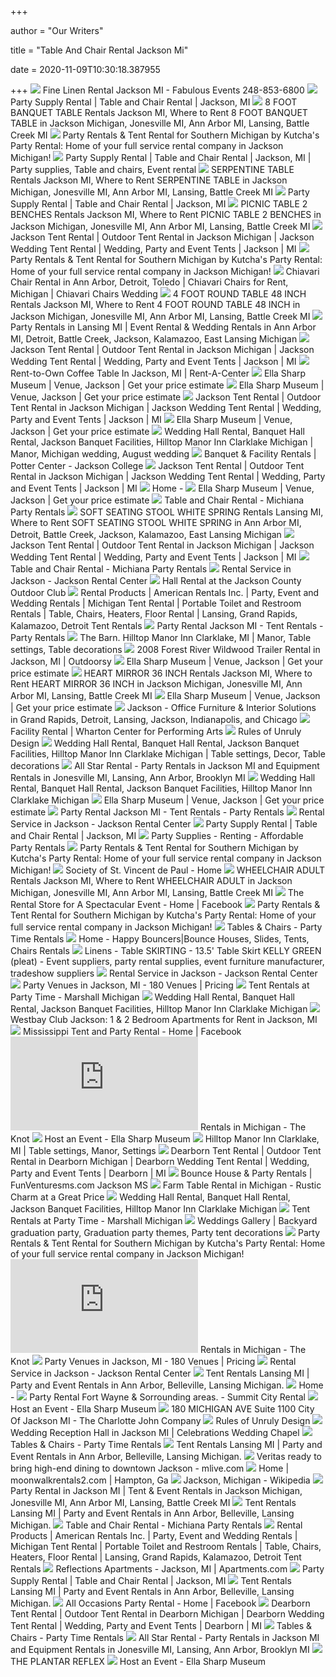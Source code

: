 +++
        
author = "Our Writers"
        
title = "Table And Chair Rental Jackson Mi"
        
date = 2020-11-09T10:30:18.387955
        
+++
[ ![](https://www.fabulousevents.com/imgs/linen-rental-jackson-mi.jpg)](https://www.fabulousevents.com/imgs/linen-rental-jackson-mi.jpg) Fine Linen Rental Jackson MI - Fabulous Events 248-853-6800
[ ![](https://le-cdn.websites.hibu.com/a9587c11d0e4403c9e823281287d24d3/dms3rep/multi/opt/welcome-640w.png)](https://le-cdn.websites.hibu.com/a9587c11d0e4403c9e823281287d24d3/dms3rep/multi/opt/welcome-640w.png) Party Supply Rental | Table and Chair Rental | Jackson, MI
[ ![](https://www.allstarrentalmi.com/itemimages/12617.jpg)](https://www.allstarrentalmi.com/itemimages/12617.jpg) 8 FOOT BANQUET TABLE Rentals Jackson MI, Where to Rent 8 FOOT BANQUET TABLE  in Jackson Michigan, Jonesville MI, Ann Arbor MI, Lansing, Battle Creek MI
[ ![](http://www.kutchasrental.com/IMGS/collage.png)](http://www.kutchasrental.com/IMGS/collage.png) Party Rentals & Tent Rental for Southern Michigan by Kutcha's Party Rental:  Home of your full service rental company in Jackson Michigan!
[ ![](https://i.pinimg.com/736x/ea/d7/c6/ead7c682be2575fe79c34efcaa388d4b.jpg)](https://i.pinimg.com/736x/ea/d7/c6/ead7c682be2575fe79c34efcaa388d4b.jpg) Party Supply Rental | Table and Chair Rental | Jackson, MI | Party  supplies, Table and chairs, Event rental
[ ![](https://www.allstarrentalmi.com/itemimages/12633.jpg)](https://www.allstarrentalmi.com/itemimages/12633.jpg) SERPENTINE TABLE Rentals Jackson MI, Where to Rent SERPENTINE TABLE in Jackson  Michigan, Jonesville MI, Ann Arbor MI, Lansing, Battle Creek MI
[ ![](https://le-cdn.websites.hibu.com/a9587c11d0e4403c9e823281287d24d3/dms3rep/multi/opt/logo-304a70e8-640w.png)](https://le-cdn.websites.hibu.com/a9587c11d0e4403c9e823281287d24d3/dms3rep/multi/opt/logo-304a70e8-640w.png) Party Supply Rental | Table and Chair Rental | Jackson, MI
[ ![](https://www.allstarrentalmi.com/itemimages/12641.jpg)](https://www.allstarrentalmi.com/itemimages/12641.jpg) PICNIC TABLE 2 BENCHES Rentals Jackson MI, Where to Rent PICNIC TABLE 2  BENCHES in Jackson Michigan, Jonesville MI, Ann Arbor MI, Lansing, Battle  Creek MI
[ ![](https://www.wereintents.com/assets/img/home/jackson-wedding-tent-rental.jpg)](https://www.wereintents.com/assets/img/home/jackson-wedding-tent-rental.jpg) Jackson Tent Rental | Outdoor Tent Rental in Jackson Michigan | Jackson  Wedding Tent Rental | Wedding, Party and Event Tents | Jackson | MI
[ ![](http://www.kutchasrental.com/IMGS/we-moved.png)](http://www.kutchasrental.com/IMGS/we-moved.png) Party Rentals & Tent Rental for Southern Michigan by Kutcha's Party Rental:  Home of your full service rental company in Jackson Michigan!
[ ![](http://www.chiavarichairswedding.com/wp-content/uploads/2010/02/WebSiteBlogPicgold.jpg)](http://www.chiavarichairswedding.com/wp-content/uploads/2010/02/WebSiteBlogPicgold.jpg) Chiavari Chair Rental in Ann Arbor, Detroit, Toledo | Chiavari Chairs for  Rent, Michigan | Chiavari Chairs Wedding
[ ![](https://www.allstarrentalmi.com/itemimages/12624.jpg)](https://www.allstarrentalmi.com/itemimages/12624.jpg) 4 FOOT ROUND TABLE 48 INCH Rentals Jackson MI, Where to Rent 4 FOOT ROUND  TABLE 48 INCH in Jackson Michigan, Jonesville MI, Ann Arbor MI, Lansing,  Battle Creek MI
[ ![](https://www.deluxtents.com/images/party-rentals.jpg)](https://www.deluxtents.com/images/party-rentals.jpg) Party Rentals in Lansing MI | Event Rental & Wedding Rentals in Ann Arbor MI,  Detroit, Battle Creek, Jackson, Kalamazoo, East Lansing Michigan
[ ![](https://www.wereintents.com/assets/img/home/jackson-tent-rentals.jpg)](https://www.wereintents.com/assets/img/home/jackson-tent-rentals.jpg) Jackson Tent Rental | Outdoor Tent Rental in Jackson Michigan | Jackson  Wedding Tent Rental | Wedding, Party and Event Tents | Jackson | MI
[ ![](https://file-optimizer.s3.amazonaws.com/rent-a-center/assets/tag/tag-category-occasional-tables.jpg)](https://file-optimizer.s3.amazonaws.com/rent-a-center/assets/tag/tag-category-occasional-tables.jpg) Rent-to-Own Coffee Table In Jackson, MI | Rent-A-Center
[ ![](https://cdn.wedding-spot.com/__sized__/images/venues/8708/Ella-Sharp-Museum-Jackson-MI-fe526f6b-8b74-449d-938f-646b32bf8c4b-c747c4143770be1504d53681bd3a21fa.jpg)](https://cdn.wedding-spot.com/__sized__/images/venues/8708/Ella-Sharp-Museum-Jackson-MI-fe526f6b-8b74-449d-938f-646b32bf8c4b-c747c4143770be1504d53681bd3a21fa.jpg) Ella Sharp Museum | Venue, Jackson | Get your price estimate
[ ![](https://cdn.wedding-spot.com/__sized__/images/venues/8708/Ella-Sharp-Museum-Jackson-MI-d6e529c9-5caf-419e-ba9b-88d6c98fde5c-c747c4143770be1504d53681bd3a21fa.JPG)](https://cdn.wedding-spot.com/__sized__/images/venues/8708/Ella-Sharp-Museum-Jackson-MI-d6e529c9-5caf-419e-ba9b-88d6c98fde5c-c747c4143770be1504d53681bd3a21fa.JPG) Ella Sharp Museum | Venue, Jackson | Get your price estimate
[ ![](https://www.wereintents.com/assets/img/home/jackson-table-rentals.jpg)](https://www.wereintents.com/assets/img/home/jackson-table-rentals.jpg) Jackson Tent Rental | Outdoor Tent Rental in Jackson Michigan | Jackson  Wedding Tent Rental | Wedding, Party and Event Tents | Jackson | MI
[ ![](https://cdn.wedding-spot.com/__sized__/images/venues/8708/Ella-Sharp-Museum-Jackson-MI-7ab5a95c-b0a2-4b7a-8078-09ab4434e4f5-aacdc7dade466949eb673da9b93a6123.JPG)](https://cdn.wedding-spot.com/__sized__/images/venues/8708/Ella-Sharp-Museum-Jackson-MI-7ab5a95c-b0a2-4b7a-8078-09ab4434e4f5-aacdc7dade466949eb673da9b93a6123.JPG) Ella Sharp Museum | Venue, Jackson | Get your price estimate
[ ![](https://i.pinimg.com/564x/5b/64/b3/5b64b30f922ee9b294f4215d4714ae81.jpg)](https://i.pinimg.com/564x/5b/64/b3/5b64b30f922ee9b294f4215d4714ae81.jpg) Wedding Hall Rental, Banquet Hall Rental, Jackson Banquet Facilities,  Hilltop Manor Inn Clarklake Michigan | Manor, Michigan wedding, August  wedding
[ ![](https://www.jccmi.edu/wp-content/uploads/MaherCampusConference.jpg)](https://www.jccmi.edu/wp-content/uploads/MaherCampusConference.jpg) Banquet & Facility Rentals | Potter Center - Jackson College
[ ![](https://www.wereintents.com/assets/img/home/jackson-chair-rental.jpg)](https://www.wereintents.com/assets/img/home/jackson-chair-rental.jpg) Jackson Tent Rental | Outdoor Tent Rental in Jackson Michigan | Jackson  Wedding Tent Rental | Wedding, Party and Event Tents | Jackson | MI
[ ![](http://www.absrentalservice.com/wp-content/uploads/2017/01/heartArch002.jpg)](http://www.absrentalservice.com/wp-content/uploads/2017/01/heartArch002.jpg) Home -
[ ![](https://cdn.wedding-spot.com/images/venues/8708/Ella-Sharp-Museum-Jackson-MI-d3a7c55a-6d26-4f97-9f71-196c594f49d7.jpg)](https://cdn.wedding-spot.com/images/venues/8708/Ella-Sharp-Museum-Jackson-MI-d3a7c55a-6d26-4f97-9f71-196c594f49d7.jpg) Ella Sharp Museum | Venue, Jackson | Get your price estimate
[ ![](http://michianapartyrentals.com/wp-content/uploads/2014/06/Table-Rental.jpg)](http://michianapartyrentals.com/wp-content/uploads/2014/06/Table-Rental.jpg) Table and Chair Rental - Michiana Party Rentals
[ ![](https://www.deluxtents.com/itemimages/4808-2.jpg)](https://www.deluxtents.com/itemimages/4808-2.jpg) SOFT SEATING STOOL WHITE SPRING Rentals Lansing MI, Where to Rent SOFT  SEATING STOOL WHITE SPRING in Ann Arbor MI, Detroit, Battle Creek, Jackson,  Kalamazoo, East Lansing Michigan
[ ![](https://www.wereintents.com/assets/img/home/jackson-portable-toilet-rental.jpg)](https://www.wereintents.com/assets/img/home/jackson-portable-toilet-rental.jpg) Jackson Tent Rental | Outdoor Tent Rental in Jackson Michigan | Jackson  Wedding Tent Rental | Wedding, Party and Event Tents | Jackson | MI
[ ![](http://michianapartyrentals.com/wp-content/uploads/2014/06/Tables-And-Chairs-Rental.jpg)](http://michianapartyrentals.com/wp-content/uploads/2014/06/Tables-And-Chairs-Rental.jpg) Table and Chair Rental - Michiana Party Rentals
[ ![](http://nebula.wsimg.com/2fc1e40c33629387bde0bc64c1df669d?AccessKeyId=796CA0809A9192618BE5&disposition=0&alloworigin=1)](http://nebula.wsimg.com/2fc1e40c33629387bde0bc64c1df669d?AccessKeyId=796CA0809A9192618BE5&disposition=0&alloworigin=1) Rental Service in Jackson - Jackson Rental Center
[ ![](https://www.jacksoncountyoutdoorclub.com/photos/hallrental1.jpg)](https://www.jacksoncountyoutdoorclub.com/photos/hallrental1.jpg) Hall Rental at the Jackson County Outdoor Club
[ ![](https://www.wereintents.com/assets/img/pages/services/chair-rentals-lansing-mi@2x.jpg)](https://www.wereintents.com/assets/img/pages/services/chair-rentals-lansing-mi@2x.jpg) Rental Products | American Rentals Inc. | Party, Event and Wedding Rentals  | Michigan Tent Rental | Portable Toilet and Restroom Rentals | Table,  Chairs, Heaters, Floor Rental | Lansing, Grand Rapids, Kalamazoo, Detroit  Tent Rentals
[ ![](https://www.therentalstore.com/WebListings/img00005.gif)](https://www.therentalstore.com/WebListings/img00005.gif) Party Rental Jackson MI - Tent Rentals - Party Rentals
[ ![](https://i.pinimg.com/originals/e9/94/e2/e994e2ed7620a34158913f1efb90f212.jpg)](https://i.pinimg.com/originals/e9/94/e2/e994e2ed7620a34158913f1efb90f212.jpg) The Barn. Hilltop Manor Inn Clarklake, MI | Manor, Table settings, Table  decorations
[ ![](https://res.cloudinary.com/outdoorsy/image/upload/a_exif,q_auto,f_auto,w_auto,h_600,w_900,c_fill/v1532913306/p/rentals/77926/images/zwqhv81mlqex1fkr9uq7.jpg)](https://res.cloudinary.com/outdoorsy/image/upload/a_exif,q_auto,f_auto,w_auto,h_600,w_900,c_fill/v1532913306/p/rentals/77926/images/zwqhv81mlqex1fkr9uq7.jpg) 2008 Forest River Wildwood Trailer Rental in Jackson, MI | Outdoorsy
[ ![](https://cdn.wedding-spot.com/__sized__/images/venues/8708/Ella-Sharp-Museum-Jackson-MI-6a781954-9d03-414d-abe1-afab6b07f1d7-97450e389c42885476f1fbe9bc5bca5a.jpg)](https://cdn.wedding-spot.com/__sized__/images/venues/8708/Ella-Sharp-Museum-Jackson-MI-6a781954-9d03-414d-abe1-afab6b07f1d7-97450e389c42885476f1fbe9bc5bca5a.jpg) Ella Sharp Museum | Venue, Jackson | Get your price estimate
[ ![](https://www.allstarrentalmi.com/itemimages/13107.jpg)](https://www.allstarrentalmi.com/itemimages/13107.jpg) HEART MIRROR 36 INCH Rentals Jackson MI, Where to Rent HEART MIRROR 36 INCH  in Jackson Michigan, Jonesville MI, Ann Arbor MI, Lansing, Battle Creek MI
[ ![](https://cdn.wedding-spot.com/images/venues/8708/Ella-Sharp-Museum-Jackson-MI-90d783f3-9cfe-45f4-9bf4-041e6897a462.jpg)](https://cdn.wedding-spot.com/images/venues/8708/Ella-Sharp-Museum-Jackson-MI-90d783f3-9cfe-45f4-9bf4-041e6897a462.jpg) Ella Sharp Museum | Venue, Jackson | Get your price estimate
[ ![](https://www.kentwoodoffice.com/wp-content/uploads/2016/05/Jackson_1140x400-1.jpg)](https://www.kentwoodoffice.com/wp-content/uploads/2016/05/Jackson_1140x400-1.jpg) Jackson - Office Furniture & Interior Solutions in Grand Rapids, Detroit,  Lansing, Jackson, Indianapolis, and Chicago
[ ![](https://www.whartoncenter.com/assets/img/facility-rental-slide-c1e4792d94.jpg)](https://www.whartoncenter.com/assets/img/facility-rental-slide-c1e4792d94.jpg) Facility Rental | Wharton Center for Performing Arts
[ ![](x-raw-image:///38da4ff2505226dc980bead7ec547a2edf785bf275f42b5425196a7d9830fdf5)](x-raw-image:///38da4ff2505226dc980bead7ec547a2edf785bf275f42b5425196a7d9830fdf5) Rules of Unruly Design
[ ![](https://i.pinimg.com/originals/0f/5b/7d/0f5b7dedc28345008d13a90355e77afe.jpg)](https://i.pinimg.com/originals/0f/5b/7d/0f5b7dedc28345008d13a90355e77afe.jpg) Wedding Hall Rental, Banquet Hall Rental, Jackson Banquet Facilities,  Hilltop Manor Inn Clarklake Michigan | Table settings, Decor, Table  decorations
[ ![](https://www.allstarrentalmi.com/m/images/about-us.jpg)](https://www.allstarrentalmi.com/m/images/about-us.jpg) All Star Rental - Party Rentals in Jackson MI and Equipment Rentals in  Jonesville MI, Lansing, Ann Arbor, Brooklyn MI
[ ![](https://www.hilltopmanorinn.com/photos/amenities-duo.jpg)](https://www.hilltopmanorinn.com/photos/amenities-duo.jpg) Wedding Hall Rental, Banquet Hall Rental, Jackson Banquet Facilities,  Hilltop Manor Inn Clarklake Michigan
[ ![](https://cdn.wedding-spot.com/images/venues/8708/Ella-Sharp-Museum-Jackson-MI-e5f61a6b-947d-4afe-9b6e-17ea25575898.jpg)](https://cdn.wedding-spot.com/images/venues/8708/Ella-Sharp-Museum-Jackson-MI-e5f61a6b-947d-4afe-9b6e-17ea25575898.jpg) Ella Sharp Museum | Venue, Jackson | Get your price estimate
[ ![](https://www.therentalstore.com/WebListings/img00007.gif)](https://www.therentalstore.com/WebListings/img00007.gif) Party Rental Jackson MI - Tent Rentals - Party Rentals
[ ![](http://nebula.wsimg.com/db6fa1c7e7bd9c102d302688ad614780?AccessKeyId=796CA0809A9192618BE5&disposition=0&alloworigin=1)](http://nebula.wsimg.com/db6fa1c7e7bd9c102d302688ad614780?AccessKeyId=796CA0809A9192618BE5&disposition=0&alloworigin=1) Rental Service in Jackson - Jackson Rental Center
[ ![](https://le-cdn.websites.hibu.com/a9587c11d0e4403c9e823281287d24d3/dms3rep/multi/opt/IMG_8246-640w.jpg)](https://le-cdn.websites.hibu.com/a9587c11d0e4403c9e823281287d24d3/dms3rep/multi/opt/IMG_8246-640w.jpg) Party Supply Rental | Table and Chair Rental | Jackson, MI
[ ![](https://nebula.wsimg.com/dae2422d39f836dc690a5fcb867dd462?AccessKeyId=3625BE8F8D5860C7F666&disposition=0&alloworigin=1)](https://nebula.wsimg.com/dae2422d39f836dc690a5fcb867dd462?AccessKeyId=3625BE8F8D5860C7F666&disposition=0&alloworigin=1) Party Supplies - Renting - Affordable Party Rentals
[ ![](http://www.kutchasrental.com/IMGS/summerjob.gif)](http://www.kutchasrental.com/IMGS/summerjob.gif) Party Rentals & Tent Rental for Southern Michigan by Kutcha's Party Rental:  Home of your full service rental company in Jackson Michigan!
[ ![](http://www.svdpjackson.com/uploads/2/9/0/2/290231/published/6-banquet-table_1.jpeg?1543707491)](http://www.svdpjackson.com/uploads/2/9/0/2/290231/published/6-banquet-table_1.jpeg?1543707491) Society of St. Vincent de Paul - Home
[ ![](https://www.allstarrentalmi.com/itemimages/5093.jpg)](https://www.allstarrentalmi.com/itemimages/5093.jpg) WHEELCHAIR ADULT Rentals Jackson MI, Where to Rent WHEELCHAIR ADULT in Jackson  Michigan, Jonesville MI, Ann Arbor MI, Lansing, Battle Creek MI
[ ![](https://lookaside.fbsbx.com/lookaside/crawler/media/?media_id=3470294872997302)](https://lookaside.fbsbx.com/lookaside/crawler/media/?media_id=3470294872997302) The Rental Store for A Spectacular Event - Home | Facebook
[ ![](http://www.kutchasrental.com/IMGS/products/xtra_large_tents.gif)](http://www.kutchasrental.com/IMGS/products/xtra_large_tents.gif) Party Rentals & Tent Rental for Southern Michigan by Kutcha's Party Rental:  Home of your full service rental company in Jackson Michigan!
[ ![](https://www.partytimerentals.com/wp-content/uploads/2018/07/DSC_3760sq.jpg)](https://www.partytimerentals.com/wp-content/uploads/2018/07/DSC_3760sq.jpg) Tables & Chairs - Party Time Rentals
[ ![](https://www.chicagobouncers.com/wp-content/uploads/2015/01/8__Banquet_Table_and__Chairs_Party_Rental_Services_Phoenix_Arizona-800x326.jpg)](https://www.chicagobouncers.com/wp-content/uploads/2015/01/8__Banquet_Table_and__Chairs_Party_Rental_Services_Phoenix_Arizona-800x326.jpg) Home - Happy Bouncers|Bounce Houses, Slides, Tents, Chairs Rentals
[ ![](https://www.eventchairsandtables.com/userfiles/images/SkirtKellyGreen1803.JPG)](https://www.eventchairsandtables.com/userfiles/images/SkirtKellyGreen1803.JPG) Linens - Table SKIRTING - 13.5' Table Skirt KELLY GREEN (pleat) - Event  suppliers, party rental supplies, event furniture manufacturer, tradeshow  suppliers
[ ![](http://nebula.wsimg.com/6b1a58257d310d63d9e0b2525d4ab5d4?AccessKeyId=796CA0809A9192618BE5&disposition=0&alloworigin=1)](http://nebula.wsimg.com/6b1a58257d310d63d9e0b2525d4ab5d4?AccessKeyId=796CA0809A9192618BE5&disposition=0&alloworigin=1) Rental Service in Jackson - Jackson Rental Center
[ ![](https://eventective-media.azureedge.net/2331646_md.jpg)](https://eventective-media.azureedge.net/2331646_md.jpg) Party Venues in Jackson, MI - 180 Venues | Pricing
[ ![](http://www.partytimetentsmarshall.com/images/menu/menu_r2_c1.jpg)](http://www.partytimetentsmarshall.com/images/menu/menu_r2_c1.jpg) Tent Rentals at Party Time - Marshall Michigan
[ ![](https://www.hilltopmanorinn.com/indexNEW-photopg_files/vlb_images4/tablelayoutlights1b.jpg)](https://www.hilltopmanorinn.com/indexNEW-photopg_files/vlb_images4/tablelayoutlights1b.jpg) Wedding Hall Rental, Banquet Hall Rental, Jackson Banquet Facilities,  Hilltop Manor Inn Clarklake Michigan
[ ![](http://www.westbaymanagement.com/wp-content/uploads/2020/05/WBJDR2F.jpg)](http://www.westbaymanagement.com/wp-content/uploads/2020/05/WBJDR2F.jpg) Westbay Club Jackson: 1 & 2 Bedroom Apartments for Rent in Jackson, MI
[ ![](https://lookaside.fbsbx.com/lookaside/crawler/media/?media_id=3443666712324746)](https://lookaside.fbsbx.com/lookaside/crawler/media/?media_id=3443666712324746) Mississippi Tent and Party Rental - Home | Facebook
[ ![](https://media-api.xogrp.com/images/edc2fea2-7bf0-4bb0-9602-881edce27b7d~rs_400.h)](https://media-api.xogrp.com/images/edc2fea2-7bf0-4bb0-9602-881edce27b7d~rs_400.h) Rentals in Michigan - The Knot
[ ![](https://ellasharpmuseum.org/wp-content/uploads/2020/08/ella-grand-room.jpg)](https://ellasharpmuseum.org/wp-content/uploads/2020/08/ella-grand-room.jpg) Host an Event - Ella Sharp Museum
[ ![](https://i.pinimg.com/originals/7c/ff/88/7cff88ff4d3984b452af9e2d6296dbd3.png)](https://i.pinimg.com/originals/7c/ff/88/7cff88ff4d3984b452af9e2d6296dbd3.png) Hilltop Manor Inn Clarklake, MI | Table settings, Manor, Settings
[ ![](https://www.wereintents.com/assets/img/slider/mobile/lansing-wedding-tent-rental@2x.jpg)](https://www.wereintents.com/assets/img/slider/mobile/lansing-wedding-tent-rental@2x.jpg) Dearborn Tent Rental | Outdoor Tent Rental in Dearborn Michigan | Dearborn  Wedding Tent Rental | Wedding, Party and Event Tents | Dearborn | MI
[ ![](https://files.sysers.com/cp/upload/funventures/editor/full/table-and-chair-rentals.png)](https://files.sysers.com/cp/upload/funventures/editor/full/table-and-chair-rentals.png) Bounce House & Party Rentals | FunVenturesms.com Jackson MS
[ ![](https://www.luxeeventlinen.com/wp-content/uploads/2017/12/Farm-Table-Rental-in-Michigan.jpg)](https://www.luxeeventlinen.com/wp-content/uploads/2017/12/Farm-Table-Rental-in-Michigan.jpg) Farm Table Rental in Michigan - Rustic Charm at a Great Price
[ ![](https://www.hilltopmanorinn.com/indexNEW-photopg_files/vlb_images4/100_5485.jpg)](https://www.hilltopmanorinn.com/indexNEW-photopg_files/vlb_images4/100_5485.jpg) Wedding Hall Rental, Banquet Hall Rental, Jackson Banquet Facilities,  Hilltop Manor Inn Clarklake Michigan
[ ![](http://www.partytimetentsmarshall.com/images/menu/menu_r3_c5.jpg)](http://www.partytimetentsmarshall.com/images/menu/menu_r3_c5.jpg) Tent Rentals at Party Time - Marshall Michigan
[ ![](https://i.pinimg.com/originals/d3/90/9e/d3909ea14698d99638f1bc7d2f79a7b9.jpg)](https://i.pinimg.com/originals/d3/90/9e/d3909ea14698d99638f1bc7d2f79a7b9.jpg) Weddings Gallery | Backyard graduation party, Graduation party themes, Party  tent decorations
[ ![](http://www.kutchasrental.com/IMGS/blurbs/grd.gif)](http://www.kutchasrental.com/IMGS/blurbs/grd.gif) Party Rentals & Tent Rental for Southern Michigan by Kutcha's Party Rental:  Home of your full service rental company in Jackson Michigan!
[ ![](https://media-api.xogrp.com/images/4f2303fe-e304-4126-8fbc-29d7c8edef04~rs_1280.h)](https://media-api.xogrp.com/images/4f2303fe-e304-4126-8fbc-29d7c8edef04~rs_1280.h) Rentals in Michigan - The Knot
[ ![](https://eventective-media.azureedge.net/2331570_md.jpg)](https://eventective-media.azureedge.net/2331570_md.jpg) Party Venues in Jackson, MI - 180 Venues | Pricing
[ ![](http://nebula.wsimg.com/501aadce7933c5f1016bbbe2f7e1b8b3?AccessKeyId=796CA0809A9192618BE5&disposition=0&alloworigin=1)](http://nebula.wsimg.com/501aadce7933c5f1016bbbe2f7e1b8b3?AccessKeyId=796CA0809A9192618BE5&disposition=0&alloworigin=1) Rental Service in Jackson - Jackson Rental Center
[ ![](https://www.deluxtents.com/slideshow/slide-5.jpg)](https://www.deluxtents.com/slideshow/slide-5.jpg) Tent Rentals Lansing MI | Party and Event Rentals in Ann Arbor, Belleville,  Lansing Michigan.
[ ![](http://www.absrentalservice.com/wp-content/uploads/2017/01/monstertruck01-300x205.jpg)](http://www.absrentalservice.com/wp-content/uploads/2017/01/monstertruck01-300x205.jpg) Home -
[ ![](https://fortwayneweddings.com/media/wysiwyg/typostores/typologancee/images/home07/main-image20.jpg)](https://fortwayneweddings.com/media/wysiwyg/typostores/typologancee/images/home07/main-image20.jpg) Party Rental Fort Wayne & Sorrounding areas. - Summit City Rental
[ ![](https://ellasharpmuseum.org/wp-content/uploads/2020/08/ella-grand-room2.jpg)](https://ellasharpmuseum.org/wp-content/uploads/2020/08/ella-grand-room2.jpg) Host an Event - Ella Sharp Museum
[ ![](https://uploads-cf.cdn.placester.net/images%2F51d1ce791cdabc7a4c000006%2F463489827%2F463489827_4.jpg)](https://uploads-cf.cdn.placester.net/images%2F51d1ce791cdabc7a4c000006%2F463489827%2F463489827_4.jpg) 180 MICHIGAN AVE Suite 1100 City Of Jackson MI - The Charlotte John Company
[ ![](x-raw-image:///259909b88e0acf69f15be771d93334fb086df66a28b831afc2f1d2bf4cc20377)](x-raw-image:///259909b88e0acf69f15be771d93334fb086df66a28b831afc2f1d2bf4cc20377) Rules of Unruly Design
[ ![](https://celebrationsweddingchapel.com/x/cdn/?https://storage.googleapis.com/wzukusers/user-31188205/images/5a356300965feUtqj4NJ/table-for-website-new_d400.jpg)](https://celebrationsweddingchapel.com/x/cdn/?https://storage.googleapis.com/wzukusers/user-31188205/images/5a356300965feUtqj4NJ/table-for-website-new_d400.jpg) Wedding Reception Hall in Jackson MI | Celebrations Wedding Chapel
[ ![](https://www.partytimerentals.com/wp-content/uploads/2020/08/Tables-and-Chairs-Moth-Moonlite-Photography-1030x687.jpg)](https://www.partytimerentals.com/wp-content/uploads/2020/08/Tables-and-Chairs-Moth-Moonlite-Photography-1030x687.jpg) Tables & Chairs - Party Time Rentals
[ ![](https://www.deluxtents.com/slideshow/slide-1.jpg)](https://www.deluxtents.com/slideshow/slide-1.jpg) Tent Rentals Lansing MI | Party and Event Rentals in Ann Arbor, Belleville,  Lansing Michigan.
[ ![](https://arc-anglerfish-arc2-prod-advancelocal.s3.amazonaws.com/public/2GUWZS2ATRFITCUCCTMETLLOKI.jpg)](https://arc-anglerfish-arc2-prod-advancelocal.s3.amazonaws.com/public/2GUWZS2ATRFITCUCCTMETLLOKI.jpg) Veritas ready to bring high-end dining to downtown Jackson - mlive.com
[ ![](https://files.sysers.com/cp/upload/mwr2/gallery/full/Tent_Table_Chair_Rental_in_Chicago_IL_BHC_Party_Rentals.jpg)](https://files.sysers.com/cp/upload/mwr2/gallery/full/Tent_Table_Chair_Rental_in_Chicago_IL_BHC_Party_Rentals.jpg) Home | moonwalkrentals2.com | Hampton, Ga
[ ![](https://upload.wikimedia.org/wikipedia/commons/7/77/Downtown_Jackson%2C_MI.jpg)](https://upload.wikimedia.org/wikipedia/commons/7/77/Downtown_Jackson%2C_MI.jpg) Jackson, Michigan - Wikipedia
[ ![](https://www.allstarrentalmi.com/images/party-3.jpg)](https://www.allstarrentalmi.com/images/party-3.jpg) Party Rental in Jackson MI | Tent & Event Rentals in Jackson Michigan,  Jonesville MI, Ann Arbor MI, Lansing, Battle Creek MI
[ ![](https://www.deluxtents.com/slideshow/slide-2.jpg)](https://www.deluxtents.com/slideshow/slide-2.jpg) Tent Rentals Lansing MI | Party and Event Rentals in Ann Arbor, Belleville,  Lansing Michigan.
[ ![](http://michianapartyrentals.com/wp-content/uploads/2014/06/Chair-Rental.jpg)](http://michianapartyrentals.com/wp-content/uploads/2014/06/Chair-Rental.jpg) Table and Chair Rental - Michiana Party Rentals
[ ![](https://www.wereintents.com/assets/img/pages/rental-products-services@2x.jpg)](https://www.wereintents.com/assets/img/pages/rental-products-services@2x.jpg) Rental Products | American Rentals Inc. | Party, Event and Wedding Rentals  | Michigan Tent Rental | Portable Toilet and Restroom Rentals | Table,  Chairs, Heaters, Floor Rental | Lansing, Grand Rapids, Kalamazoo, Detroit  Tent Rentals
[ ![](https://images1.apartments.com/i2/NeU2TzzxfgFONnHJFZeCtlzjd6gKnXJzX292A4RTyGs/117/reflections-jackson-mi-sitting-area.jpg)](https://images1.apartments.com/i2/NeU2TzzxfgFONnHJFZeCtlzjd6gKnXJzX292A4RTyGs/117/reflections-jackson-mi-sitting-area.jpg) Reflections Apartments - Jackson, MI | Apartments.com
[ ![](https://le-cdn.websites.hibu.com/a9587c11d0e4403c9e823281287d24d3/dms3rep/multi/opt/1AF54035-9F87-4D20-B31E-82F9E191D275-640w.jpeg)](https://le-cdn.websites.hibu.com/a9587c11d0e4403c9e823281287d24d3/dms3rep/multi/opt/1AF54035-9F87-4D20-B31E-82F9E191D275-640w.jpeg) Party Supply Rental | Table and Chair Rental | Jackson, MI
[ ![](https://www.deluxtents.com/images/banner-event-rentals.jpg)](https://www.deluxtents.com/images/banner-event-rentals.jpg) Tent Rentals Lansing MI | Party and Event Rentals in Ann Arbor, Belleville,  Lansing Michigan.
[ ![](https://lookaside.fbsbx.com/lookaside/crawler/media/?media_id=3192414580834142)](https://lookaside.fbsbx.com/lookaside/crawler/media/?media_id=3192414580834142) All Occasions Party Rental - Home | Facebook
[ ![](https://www.wereintents.com/assets/img/slider/mobile/lansing-chair-rental@2x.jpg)](https://www.wereintents.com/assets/img/slider/mobile/lansing-chair-rental@2x.jpg) Dearborn Tent Rental | Outdoor Tent Rental in Dearborn Michigan | Dearborn  Wedding Tent Rental | Wedding, Party and Event Tents | Dearborn | MI
[ ![](https://www.partytimerentals.com/wp-content/uploads/2018/07/Shaun-Menary-Photography-11-e1517942791432-1.jpg)](https://www.partytimerentals.com/wp-content/uploads/2018/07/Shaun-Menary-Photography-11-e1517942791432-1.jpg) Tables & Chairs - Party Time Rentals
[ ![](https://www.allstarrentalmi.com/m/images/party-rentals.jpg)](https://www.allstarrentalmi.com/m/images/party-rentals.jpg) All Star Rental - Party Rentals in Jackson MI and Equipment Rentals in  Jonesville MI, Lansing, Ann Arbor, Brooklyn MI
[ ![](x-raw-image:///f840a65c12ad4b27eb79daf69f2075cd47b04d7fe405a7f29ccffe02fe58e456)](x-raw-image:///f840a65c12ad4b27eb79daf69f2075cd47b04d7fe405a7f29ccffe02fe58e456) THE PLANTAR REFLEX
[ ![](https://ellasharpmuseum.org/wp-content/uploads/2020/03/IMG_9869-1024x768.jpg)](https://ellasharpmuseum.org/wp-content/uploads/2020/03/IMG_9869-1024x768.jpg) Host an Event - Ella Sharp Museum
